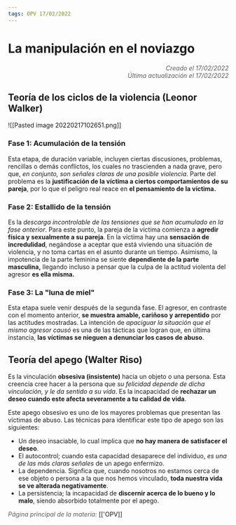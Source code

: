 ```yaml
---
tags: OPV 17/02/2022
---
```


# La manipulación en el noviazgo
<div style="text-align: right; opacity: 0.7; font-style: italic;">Creado el 17/02/2022</div>
<div style="text-align: right; opacity: 0.7; font-style: italic;">Última actualización el 17/02/2022</div>

## Teoría de los ciclos de la violencia (Leonor Walker)

![[Pasted image 20220217102651.png]]

### Fase 1: Acumulación de la tensión

Esta etapa, de duración variable, incluyen ciertas discusiones, problemas, rencillas o demás conflictos, los cuales no trascienden a nada grave, pero que, *en conjunto, son señales claras de una posible violencia*.
Parte del problema es la **justificación de la víctima a ciertos comportamientos de su pareja**, por lo que el peligro real reace en **el pensamiento de la víctima.**

### Fase 2: Estallido de la tensión

Es la *descarga incontrolable de las tensiones que se han acumulado en la fase anterior*. Para este punto, la pareja de la víctima comienza a **agredir física y sexualmente a su pareja**.
En la víctima hay una **sensación de incredulidad**, negándose a aceptar que está viviendo una situación de violencia, y no toma cartas en el asunto durante un tiempo. Asimismo, la impotencia de la parte feminina se siente **dependiente de la parte masculina,** llegando incluso a pensar que la culpa de la actitud violenta del agresor **es ella misma.**

### Fase 3: La "luna de miel"

Esta etapa suele venir después de la segunda fase. El agresor, en contraste con el momento anterior, **se muestra amable, cariñoso y arrepentido** por las actitudes mostradas. 
La intención de *apaciguar la situación que el mismo agresor causó* es una de las tácticas que logran que, en última instancia, **las víctimas se nieguen a denunciar los casos de abuso**.

## Teoría del apego (Walter Riso)

Es la vinculación **obsesiva (insistente)** hacia un objeto o una persona. Esta creencia cree hacer a la persona que *su felicidad depende de dicha vinculación, y le da sentido a su vida*.
Es la incapacidad de **rechazar un deseo cuando este afecta severamente a tu calidad de vida**.

Este apego obsesivo es uno de los mayores problemas que presentan las víctimas de abuso. Las técnicas para identificar este tipo de apego son las siguientes:

- Un deseo insaciable, lo cual implica que **no hay manera de satisfacer el deseo**.
- El autocontrol; cuando esta capacidad desaparece del individuo, *es una de las más claras señales* de un apego enfermizo.
- La dependencia. Signfica que, cuando nosotros no estamos cerca de ese objeto o persona a la que nos hemos vinculado, **toda nuestra vida se ve alterada negativamente**.
- La persistencia; la incapacidad de **discernir acerca de lo bueno y lo malo**, siendo absorbido totalmente por el apego.

<span style="opacity: 0.7; font-style: italic;">Página principal de la materia:</span> [['OPV]]